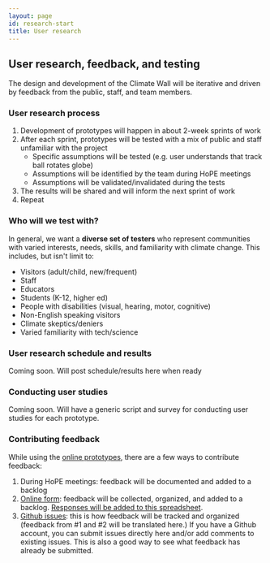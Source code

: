 ```yaml
---
layout: page
id: research-start
title: User research
---
```


## User research, feedback, and testing

The design and development of the Climate Wall will be iterative and driven by feedback from the public, staff, and team members.

### User research process

1. Development of prototypes will happen in about 2-week sprints of work
2. After each sprint, prototypes will be tested with a mix of public and staff unfamiliar with the project
    - Specific assumptions will be tested (e.g. user understands that track ball rotates globe)
    - Assumptions will be identified by the team during HoPE meetings
    - Assumptions will be validated/invalidated during the tests
3. The results will be shared and will inform the next sprint of work
4. Repeat

### Who will we test with?

In general, we want a **diverse set of testers** who represent communities with varied interests, needs, skills, and familiarity with climate change. This includes, but isn't limit to:

- Visitors (adult/child, new/frequent)
- Staff
- Educators
- Students (K-12, higher ed)
- People with disabilities (visual, hearing, motor, cognitive)
- Non-English speaking visitors
- Climate skeptics/deniers
- Varied familiarity with tech/science

### User research schedule and results

Coming soon. Will post schedule/results here when ready

### Conducting user studies

Coming soon. Will have a generic script and survey for conducting user studies for each prototype.

### Contributing feedback

While using the [online prototypes](https://beefoo.github.io/climate-lab/), there are a few ways to contribute feedback:

1. During HoPE meetings: feedback will be documented and added to a backlog
2. [Online form](https://goo.gl/forms/Qipw7xxgCSqpq9dp2): feedback will be collected, organized, and added to a backlog. [Responses will be added to this spreadsheet](https://docs.google.com/spreadsheets/d/1NpO9iBn29Y2jsRMEhafRsJ_b_MPJ9j72z4deZo6XmtY/edit?usp=sharing).
3. [Github issues](https://github.com/beefoo/climate-lab/issues): this is how feedback will be tracked and organized (feedback from #1 and #2 will be translated here.) If you have a Github account, you can submit issues directly here and/or add comments to existing issues. This is also a good way to see what feedback has already be submitted.
